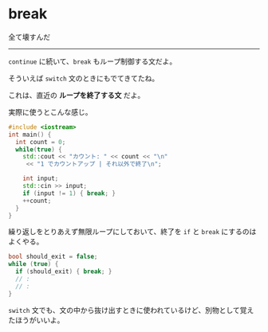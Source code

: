 # break

全て壊すんだ

---

`continue` に続いて、`break` もループ制御する文だよ。

そういえば `switch` 文のときにもでてきてたね。

これは、直近の **ループを終了する文** だよ。

実際に使うとこんな感じ。

```cpp
#include <iostream>
int main() {
  int count = 0;
  while(true) {
    std::cout << "カウント: " << count << "\n"
     << "1 でカウントアップ | それ以外で終了\n";

    int input;
    std::cin >> input;
    if (input != 1) { break; }
    ++count;
  }
}
```

繰り返しをとりあえず無限ループにしておいて、終了を `if` と `break` にするのはよくやる。

```cpp
bool should_exit = false;
while (true) {
  if (should_exit) { break; }
  // :
  // :
}
```

`switch` 文でも、文の中から抜け出すときに使われているけど、別物として覚えたほうがいいよ。
